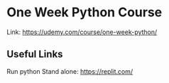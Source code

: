 # One Week Python Course

Link: https://udemy.com/course/one-week-python/

## Useful Links

Run python Stand alone: https://replit.com/
